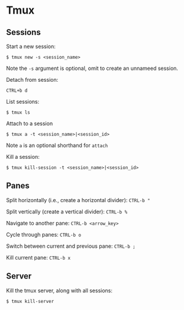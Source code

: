 Tmux
====

Sessions
--------

Start a new session:

```console
$ tmux new -s <session_name>
```

Note the `-s` argument is optional, omit to create an unnameed session.

Detach from session:

`CTRL+b d`

List sessions:
```console
$ tmux ls
```

Attach to a session

```console
$ tmux a -t <session_name>|<session_id>
```

Note `a` is an optional shorthand for `attach`

Kill a session:

```console
$ tmux kill-session -t <session_name>|<session_id>
```

Panes
-----

Split horizontally (i.e., create a horizontal divider):
`CTRL-b "`

Split vertically (create a vertical divider):
`CTRL-b %`

Navigate to another pane:
`CTRL-b <arrow_key>`

Cycle through panes:
`CTRL-b o`

Switch between current and previous pane:
`CTRL-b ;`

Kill current pane:
`CTRL-b x`

Server
------

Kill the tmux server, along with all sessions:
```console
$ tmux kill-server
```
